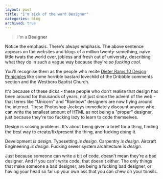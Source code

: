 ```yaml
---
layout: post
title: "I'm sick of the word Designer"
categories: blog
archived: true
---
```


> I'm a **Designer**

Notice the emphasis. There's always emphasis. The above sentence appears on the websites and blogs of a million twenty-something, naive little twats the world over, jobless and fresh out of university, describing what they do in such a vague way because they're *so fucking cool*.

You'll recognise them as the people who recite [Dieter Rams 10 Design Priniciples](https://readymag.com/u15041256/32/) like some horrible bastard lovechild of the Dribbble comments section and the Westboro Baptist Church.

It's because of these dicks - these people who don't realise that design has been around for thousands of years, not just since the advent of the web - that terms like "Unicorn" and "Rainbow" designers are now flying around the internet. These Photoshop Jockeys immediately discount anyone who can write the smallest amount of HTML as not being a "proper" designer, just because they're too fucking lazy to learn to code themselves.

Design is solving problems. It's about being given a brief for a thing, finding the best way to create/fix/present the thing, and fucking doing it.

Development *is design*. Typesetting *is design*. Carpentry *is design*. Aircraft Engineering *is design*. Fucking sewer system architecture *is design*.

Just because someone can write a bit of code, doesn't mean they're a bad designer. And if you can't write code, that doesn't either. The only things that make someone a bad designer, are being a fucking bad designer, or having your head so far up your own ass that you can chew on your tonsils.